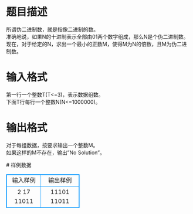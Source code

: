 # 

 
 # 题目描述 
<p>
	所谓伪二进制数，就是指像二进制的数。<br>	准确地说，如果N的十进制表示全部由01两个数字组成，那么N是个伪二进制数。<br>	现在，对于给定的N，求出一个最小的正数M，使得M为N的倍数，且M为伪二进制数。<br></p> 

 
 # 输入格式 
<p>
	第一行一个整数T(T<=3)，表示数据组数。<br>	下面T行每行一个整数N(N<=1000000)。<br></p> 

 
 # 输出格式 
<p>
	对于每组数据，按要求输出一个整数M。<br>	如果这样的M不存在，输出”No Solution”。<br></p> 
# 样例数据
<style>
        table,table tr th, table tr td { border:1px solid #0094ff; }
        table { width: 200px; min-height: 25px; line-height: 25px; text-align: center; border-collapse: collapse;}   
    </style>
<table>
	<tr>
		<td>输入样例</td>
		<td>输出样例</td>
	</tr>
<tr><td>2
17
11011

</td><td>11101
11011</td></tr></table>
